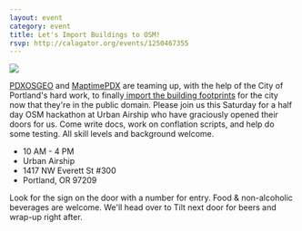 ```yaml
---
layout: event
category: event
title: Let's Import Buildings to OSM!
rsvp: http://calagator.org/events/1250467355
---
```


![](https://cldup.com/PbGWb6dnCp.png)

[PDXOSGEO](https://github.com/pdxosgeo/) and [MaptimePDX](https://twitter.com/maptimepdx/) are teaming up, with the help of the City of Portland's hard work, to finally[ import the building footprints](https://github.com/pdxosgeo/pdxbldgimport/) for the city now that they're in the public domain. Please join us this Saturday for a half day OSM hackathon at Urban Airship who have graciously opened their doors for us. Come write docs, work on conflation scripts, and help do some testing. All skill levels and background welcome.

- 10 AM - 4 PM 
- Urban Airship 
- 1417 NW Everett St #300 
- Portland, OR 97209

Look for the sign on the door with a number for entry. Food & non-alcoholic beverages are welcome. We'll head over to Tilt next door for beers and wrap-up right after.